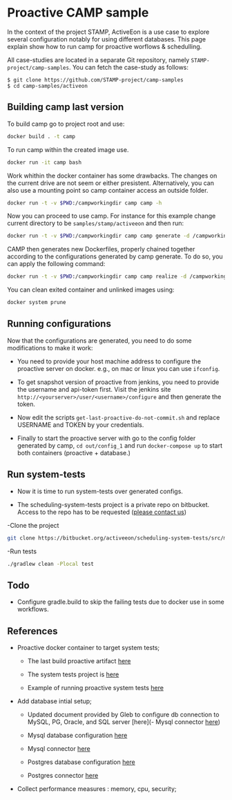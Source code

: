 # Proactive CAMP sample

In the context of the project STAMP, ActiveEon is a use case to
explore several configuration notably for using different
databases. This page explain show how to run camp for proactive
worflows & schedulling.

All case-studies are located in a separate Git repository, namely
`STAMP-project/camp-samples`. You can fetch the case-study as follows:

```shell-session
$ git clone https://github.com/STAMP-project/camp-samples
$ cd camp-samples/activeon
```

## Building camp last version


To build camp go to project root and use:

```bash
docker build . -t camp
```

To run camp within the created image use.

```bash
docker run -it camp bash
```

Work whithin the docker container has some drawbacks. The changes on the current
drive are not seem or either presistent. Alternatively, you can also use a
mounting point so camp container access an outside folder.


```bash
docker run -t -v $PWD:/campworkingdir camp camp -h
```

Now you can proceed to use camp. For instance for this example change current
directory to be `samples/stamp/activeeon` and then run:

```bash
docker run -t -v $PWD:/campworkingdir camp camp generate -d /campworkingdir
```

CAMP then generates new Dockerfiles, properly chained together according to the
configurations generated by camp generate. To do so, you can apply the following
 command:

```bash
docker run -t -v $PWD:/campworkingdir camp camp realize -d /campworkingdir
```

You can clean exited container and unlinked images using:

```bash
docker system prune
```

## Running configurations

Now that the configurations are generated, you need to do some modifications
to make it work:



* You need to provide your host machine address to configure the
 proactive server on docker. e.g., on mac or linux you can use `ifconfig`.

* To get snapshot version of proactive from jenkins, you need to provide the
username and api-token first. Visit the jenkins site
`http://<yourserver>/user/<username>/configure` and then generate the token.

* Now edit the scripts `get-last-proactive-do-not-commit.sh` and replace
USERNAME and TOKEN by your credentials.



* Finally to start the proactive server with go to the config folder generated
by camp, `cd out/config_1` and run `docker-compose up`
to start both containers (proactive + database.)

## Run system-tests

* Now it is time to run system-tests over generated configs.

* The scheduling-system-tests project is a private repo on bitbucket. Access to the repo has to be requested ([please contact us](mailto:fabien.viale@activeeon.com))

-Clone the project
```bash
git clone https://bitbucket.org/activeeon/scheduling-system-tests/src/master/
```
-Run tests
```bash
./gradlew clean -Plocal test
```
## Todo

- Configure gradle.build to skip the failing tests due to docker use in some workflows.

## References

* Proactive docker container to target system tests;

  - The last build proactive artifact
    [here](http://jenkins.activeeon.com/view/NightlyRelease/job/nightly-release/lastSuccessfulBuild/artifact/build/distributions/)

  - The system tests project is
    [here](https://bitbucket.org/activeeon/scheduling-system-tests/src/master/)

  - Example of running proactive system tests
    [here](http://jenkins.activeeon.com/job/scheduling-system-tests/)

* Add database intial setup;
  - Updated document provided by Gleb to configure db connection to
    MySQL, PG, Oracle, and SQL server [here](- Mysql connector
    [here](https://dev.mysql.com/downloads/connector/j/))
  - Mysql database configuration
    [here](https://docs.google.com/document/d/1z9qNB64Sch3n-F5dwgFCmbKzKXSqfjfjYD9PLmSsgsM/edit#heading=h.1qei06ddonzh)

  - Mysql connector
    [here](https://dev.mysql.com/downloads/connector/j/)

  - Postgres database configuration
    [here](https://docs.google.com/document/d/1z9qNB64Sch3n-F5dwgFCmbKzKXSqfjfjYD9PLmSsgsM/edit#heading=h.1qei06ddonzh)

  - Postgres connector
    [here](https://jdbc.postgresql.org/download.html)

* Collect performance measures : memory, cpu, security;
